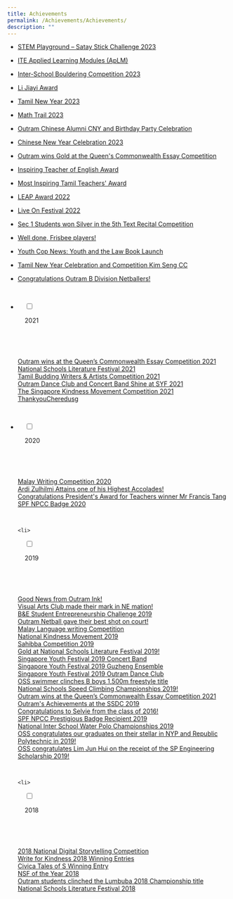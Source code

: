 ```yaml
---
title: Achievements
permalink: /Achievements/Achievements/
description: ""
---
```

 * [STEM Playground – Satay Stick Challenge 2023](/b-recent-events/stem/)
* [ITE Applied Learning Modules (ApLM)](/b-recent-events/aplm/)
* [Inter-School Bouldering Competition 2023 ](/b-recent-events/ibsc/)
* [Li Jiayi Award](/b-recent-events/lijiayi/)
* [Tamil New Year 2023](/b-recent-events/tamilnewyear/)
* [Math Trail 2023](/b-recent-events/mathtrail/)
* [Outram Chinese Alumni CNY and Birthday Party Celebration](/b-recent-events/ocacelebration/)
*  [Chinese New Year Celebration 2023](/b-recent-events/chinesenewyearcelebration/)
 
*  [Outram wins Gold at the Queen's Commonwealth Essay Competition](/events/Queens-Commonwealth-Essay-Competition/)

*   [Inspiring Teacher of English Award](/achievements/Inspiring-Teacher-of-English-Award/)  
    
*   [Most Inspiring Tamil Teachers' Award](/achievements/Most-Inspiring-Tamil-Teachers-Award/)
*   [LEAP Award 2022](/achievements/LEAP-Award-2022/)
*   [Live On Festival 2022](/achievements/Live-On-Festival-2022/)&nbsp;
*   [Sec 1 Students won Silver in the 5th Text Recital Competition](/achievements/Sec-1-Students-won-Silver-in-the-5th-Text-Recital-Competition/)
*   [Well done, Frisbee players!](/achievements/Well-done-Frisbee-players/)
*   [Youth Cop News: Youth and the Law Book Launch](/achievements/Youth-Cop-News-Youth-and-the-Law-Book-Launch/)  
    
*   [Tamil New Year Celebration and Competition Kim Seng CC](/achievements/Tamil-New-Year-Celebration-and-Competition-Kim-Seng-CC/)
*   [Congratulations Outram B Division Netballers!](/achievements/Congratulations-Outram-B-Division-Netballers/)

<ul class="jekyllcodex_accordion">

&nbsp;&nbsp;<li>

&nbsp;&nbsp;&nbsp;&nbsp;<input type="checkbox" id="accordion1">

&nbsp;&nbsp;&nbsp;&nbsp;<label for="accordion1">2021</label>

&nbsp;&nbsp;&nbsp;&nbsp;<div>

&nbsp;&nbsp;&nbsp;&nbsp;&nbsp;&nbsp;<p> <a href="/achievements/2021/Outram-wins-at-the-Queen-Commonwealth-Essay-Competition-2021/">Outram wins at the Queen’s Commonwealth Essay Competition 2021</a><br>
			<a href="/achievements/2021/National-Schools-Literature-Festival-2021/">National Schools Literature Festival 2021</a><br>
			<a href="/achievements/2021/Tamil-Budding-Writers-and-Artists-Competition-2021/">Tamil Budding Writers &amp; Artists Competition 2021</a><br>
			<a href="/achievements/2021/Outram-Dance-Club-and-Concert-Band-Shine-at-SYF-2021/">Outram Dance Club and Concert Band Shine at SYF 2021</a><br>
			<a href="/achievements/2021/The-Singapore-Kindness-Movement-Competition-2021/">The Singapore Kindness Movement Competition 2021</a><br>
			<a href="/achievements/2021/ThankyouCher-edu-sg/">ThankyouCheredusg</a><br></p>

&nbsp;&nbsp;&nbsp;&nbsp;</div>

</li>
	<li>

&nbsp;&nbsp;&nbsp;&nbsp;<input type="checkbox" id="accordion2">

&nbsp;&nbsp;&nbsp;&nbsp;<label for="accordion2">2020</label>

&nbsp;&nbsp;&nbsp;&nbsp;<div>

&nbsp;&nbsp;&nbsp;&nbsp;&nbsp;&nbsp;<p> <a href="/events/2020/Malay-Writing-Competition-2020/">Malay Writing Competition 2020</a><br>
				<a href="/events/2020/Ardi-Zulhilmi-Attains-one-of-his-Highest-Accolades/">Ardi Zulhilmi Attains one of his Highest Accolades!</a><br>
				<a href="/events/2020/Congratulations-President-Award-for-Teachers-winner-Mr-Francis-Tang/">Congratulations President's Award for Teachers winner Mr Francis Tang</a><br>
				<a href="/events/2020/SPF-NPCC-Badge-2020/">SPF NPCC Badge 2020</a></p>

&nbsp;&nbsp;&nbsp;&nbsp;</div>

</li>
	
	<li>

&nbsp;&nbsp;&nbsp;&nbsp;<input type="checkbox" id="accordion3">

&nbsp;&nbsp;&nbsp;&nbsp;<label for="accordion3">2019</label>

&nbsp;&nbsp;&nbsp;&nbsp;<div>

&nbsp;&nbsp;&nbsp;&nbsp;&nbsp;&nbsp;<p> <a href="/events/2019/Good-News-from-Outram-Ink/">Good News from Outram Ink!</a><br>
				<a href="/events/2019/Visual-Arts-Club-made-their-mark-in-N-E-mation/">Visual Arts Club made their mark in NE mation!</a><br>
				<a href="/events/2019/B-E-Student-Entrepreneurship-Challenge-2019/">B&amp;E Student Entrepreneurship Challenge 2019</a><br>
				<a href="/events/2019/Outram-Netball-gave-their-best-shot-on-court/">Outram Netball gave their best shot on court!</a><br>
				<a href="/events/2019/Malay-Language-writing-Competition/">Malay Language writing Competition</a><br>
				<a href="/events/2019/National-Kindness-Movement-2019/">National Kindness Movement 2019</a><br>
				<a href="files/Achievements/Sahibba%20Competition%202019.pdf">Sahibba Competition 2019</a><br>
				<a href="/events/2019/Gold-at-National-Schools-Literature-Festival-2019/">Gold at National Schools Literature Festival 2019!</a><br>
				<a href="/events/2019/Singapore-Youth-Festival-2019-Concert-Band/">Singapore Youth Festival 2019 Concert Band</a><br>
				<a href="/events/2019/Singapore-Youth-Festival-2019-Guzheng-Ensemble/">Singapore Youth Festival 2019  Guzheng Ensemble</a><br>
				<a href="/events/2019/Singapore-Youth-Festival-2019-Outram-Dance-Club/">Singapore Youth Festival 2019  Outram Dance Club</a><br>
				<a href="/events/2019/OSS-swimmer-clinches-B-boys-1-500m-freestyle-title/">OSS swimmer clinches B boys 1,500m freestyle title</a><br>
				<a href="/events/2019/National-Schools-Speed-Climbing-Championships-2019/">National Schools Speed Climbing Championships 2019!</a><br>
				<a href="/achievements/2021/Outram-wins-at-the-Queen-Commonwealth-Essay-Competition-2021/">Outram wins at the Queen’s Commonwealth Essay Competition 2021</a><br>
				<a href="/events/2019/Outram-Achievements-at-the-SSDC-2019/">Outram's Achievements at the SSDC 2019</a><br>
				<a href="/events/2019/Congratulations-to-Selvie-from-the-class-of-2016/">Congratulations to Selvie from the class of 2016!</a><br>
				<a href="/events/2019/SPF-NPCC-Prestigious-Badge-Recipient-2019/">SPF NPCC Prestigious Badge Recipient 2019</a><br>
				<a href="/events/2019/National-Inter-School-Water-Polo-Championships-2019/">National Inter School Water Polo Championships 2019</a><br>
				<a href="/events/2019/OSS-congratulates-our-graduates-on-their-stellar-accomplishments-in-NYP-and-RP-in-2019/">OSS congratulates our graduates on their stellar in NYP and Republic Polytechnic in 2019!</a><br>
				<a href="/events/2019/OSS-congratulates-Lim-Jun-Hui-on-the-receipt-of-the-SP-Engineering-Scholarship-2019/">OSS congratulates Lim Jun Hui on the receipt of the SP Engineering Scholarship 2019!</a></p>

&nbsp;&nbsp;&nbsp;&nbsp;</div>

</li>
	
	<li>

&nbsp;&nbsp;&nbsp;&nbsp;<input type="checkbox" id="accordion4">

&nbsp;&nbsp;&nbsp;&nbsp;<label for="accordion4">2018</label>

&nbsp;&nbsp;&nbsp;&nbsp;<div>

&nbsp;&nbsp;&nbsp;&nbsp;&nbsp;&nbsp;<p> <a href="/events/2018/2018-National-Digital-Storytelling-Competition/">2018 National Digital Storytelling Competition</a><br>
				<a href="/events/2018/Write-for-Kindness-2018-Winning-Entries/">Write for Kindness 2018 Winning Entries</a><br>
				<a href="/events/2018/Civica-Tales-of-S-Winning-Entry/">Civica Tales of S Winning Entry</a><br>
				<a href="/events/2018/NSF-of-the-Year-2018/">NSF of the Year 2018</a><br>
				<a href="/events/2018/Outram-students-clinched-the-Lumbuba-2018-Championship-title/">Outram students clinched the Lumbuba 2018 Championship title</a><br>
				<a href="/events/2018/National-Schools-Literature-Festival-2018/">National Schools Literature Festival 2018</a></p>

&nbsp;&nbsp;&nbsp;&nbsp;</div>

</li>
	
	

	
</ul>